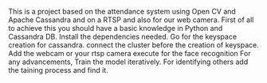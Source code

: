 This is a project based on the attendance system using Open CV and Apache Cassandra and on a RTSP and also for our web camera.
First of all to achieve this you should have a basic knowledge in Python and Cassandra DB.
Install the dependencies needed.
Go for the keyspace creation for cassandra.
connect the cluster before the creation of keyspace.
Add the webcam or your rtsp camera
execute for the face recognition
For any advancements, Train the model iteratively.
For identifying others add the taining process and find it.
